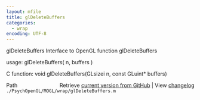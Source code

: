 ```yaml
---
layout: mfile
title: glDeleteBuffers
categories:
  - wrap
encoding: UTF-8
---
```


glDeleteBuffers  Interface to OpenGL function glDeleteBuffers

usage:  glDeleteBuffers( n, buffers )

C function:  void glDeleteBuffers(GLsizei n, const GLuint\* buffers)


<div class="code_header" style="text-align:right;">
  <span style="float:left;">Path&nbsp;&nbsp;</span> <span class="counter">Retrieve <a href=
  "https://raw.github.com/Psychtoolbox-3/Psychtoolbox-3/beta/./PsychOpenGL/MOGL/wrap/glDeleteBuffers.m">current version from GitHub</a> | View <a href=
  "https://github.com/Psychtoolbox-3/Psychtoolbox-3/commits/beta/./PsychOpenGL/MOGL/wrap/glDeleteBuffers.m">changelog</a></span>
</div>
<div class="code">
  <code>./PsychOpenGL/MOGL/wrap/glDeleteBuffers.m</code>
</div>
